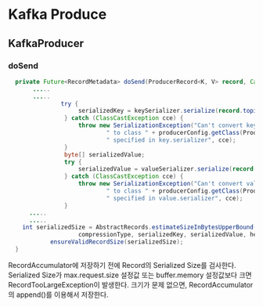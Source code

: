 # Kafka Produce 


## KafkaProducer

### doSend

~~~java
  private Future<RecordMetadata> doSend(ProducerRecord<K, V> record, Callback callback) {
       .....
       .....
               try {
                    serializedKey = keySerializer.serialize(record.topic(), record.headers(), record.key());
                } catch (ClassCastException cce) {
                    throw new SerializationException("Can't convert key of class " + record.key().getClass().getName() +
                            " to class " + producerConfig.getClass(ProducerConfig.KEY_SERIALIZER_CLASS_CONFIG).getName() +
                            " specified in key.serializer", cce);
                }
                byte[] serializedValue;
                try {
                    serializedValue = valueSerializer.serialize(record.topic(), record.headers(), record.value());
                } catch (ClassCastException cce) {
                    throw new SerializationException("Can't convert value of class " + record.value().getClass().getName() +
                            " to class " + producerConfig.getClass(ProducerConfig.VALUE_SERIALIZER_CLASS_CONFIG).getName() +
                            " specified in value.serializer", cce);
                }
      .....
      .....
    int serializedSize = AbstractRecords.estimateSizeInBytesUpperBound(apiVersions.maxUsableProduceMagic(),
                    compressionType, serializedKey, serializedValue, headers);
            ensureValidRecordSize(serializedSize);
  }
~~~

RecordAccumulator에 저장하기 전에 Record의 Serialized Size를 검사한다. 
Serialized Size가 max.request.size 설정값 또는 buffer.memory 설정값보다 크면 RecordTooLargeException이 발생한다. 
크기가 문제 없으면, RecordAccumulator의 append()를 이용해서 저장한다.

 


